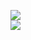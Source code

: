 [![](https://img.shields.io/badge/Made%20With-Github%20Spray-lightgrey.svg?style=for-the-badge&logo=github)](https://github.com/Annihil/github-spray#17044)  
[![](https://i.imgur.com/2DrTn0Z.gif)](https://github.com/Annihil/github-spray)